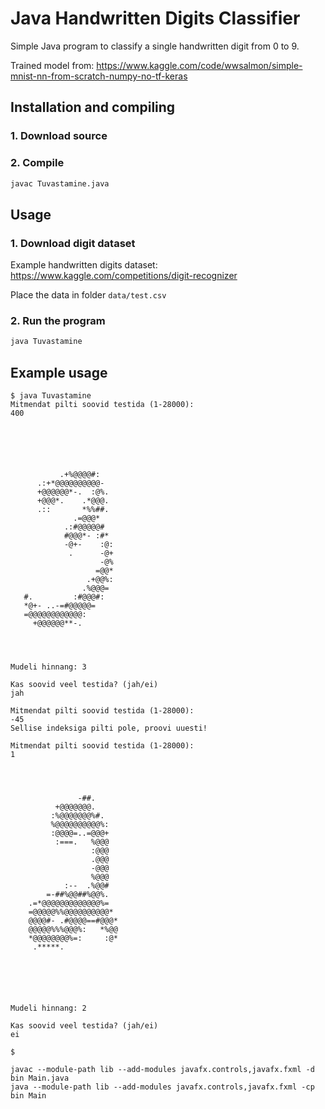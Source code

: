 ﻿# Java Handwritten Digits Classifier

Simple Java program to classify a single handwritten digit from 0 to 9.

Trained model from: https://www.kaggle.com/code/wwsalmon/simple-mnist-nn-from-scratch-numpy-no-tf-keras

## Installation and compiling
### 1. Download source
### 2. Compile
```sh
javac Tuvastamine.java
```

## Usage

### 1. Download digit dataset 
Example handwritten digits dataset: https://www.kaggle.com/competitions/digit-recognizer

Place the data in folder `data/test.csv`
### 2. Run the program
```sh
java Tuvastamine
```

## Example usage
```
$ java Tuvastamine 
Mitmendat pilti soovid testida (1-28000): 
400
                            
                            
                            
                            
                            
                            
           .+%@@@@#:        
      .:+*@@@@@@@@@@-       
      +@@@@@@*-.  :@%.      
      +@@@*.    .*@@@.      
      .::       *%%##.      
              .=@@@*        
            .:#@@@@@#       
            #@@@*- :#*      
            -@+-    :@:     
             .      -@+     
                    -@%     
                   =@@*     
                 .+@@%:     
                .%@@@=      
   #.         :#@@@#:       
   *@+- ..-=#@@@@@=         
   =@@@@@@@@@@@@:           
     +@@@@@@**-.            
                            
                            
                            
                            
Mudeli hinnang: 3

Kas soovid veel testida? (jah/ei)
jah

Mitmendat pilti soovid testida (1-28000): 
-45
Sellise indeksiga pilti pole, proovi uuesti!

Mitmendat pilti soovid testida (1-28000): 
1
                            
                            
                            
                            
               -##.         
          +@@@@@@@.         
         :%@@@@@@@%#.       
         %@@@@@@@@@@%:      
         :@@@@=..=@@@+      
          :===.   %@@@      
                  :@@@      
                  .@@@      
                  -@@@      
                  %@@@      
            :--  .%@@#      
        =-##%@@##%@@%.      
    .=*@@@@@@@@@@@@@%=      
    =@@@@@%%@@@@@@@@@@*     
    @@@@#- .#@@@@==#@@@*    
    @@@@@%%%@@@%:   *%@@    
    *@@@@@@@@%=:     :@*    
     .*****.                
                            
                            
                            
                            
                            
                            
Mudeli hinnang: 2

Kas soovid veel testida? (jah/ei)
ei

$ 
```


```
javac --module-path lib --add-modules javafx.controls,javafx.fxml -d bin Main.java
java --module-path lib --add-modules javafx.controls,javafx.fxml -cp bin Main

```
